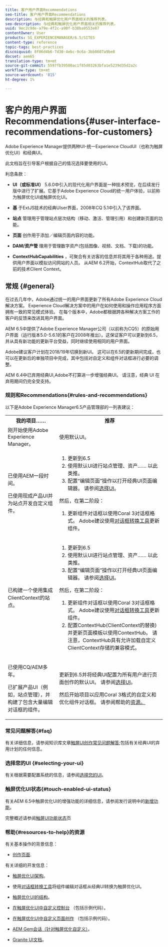 ```yaml
---
title: 客户用户界面Recommendations
seo-title: 客户用户界面Recommendations
description: 与经典和触屏优化用户界面相关的推荐列表。
seo-description: 与经典和触屏优化用户界面相关的推荐列表。
uuid: 9ec2c9de-a79e-4f2c-a90f-b38ba9553e07
contentOwner: User
products: SG_EXPERIENCEMANAGER/6.5/SITES
content-type: reference
topic-tags: best-practices
discoiquuid: 8f06d4b6-7d30-4ebc-9c6a-3bb8607a9be8
docset: aem65
translation-type: tm+mt
source-git-commit: 5597fb39500ac1f85d03263bfa1e5239d35d2a2c
workflow-type: tm+mt
source-wordcount: '815'
ht-degree: 1%

---
```



# 客户的用户界面Recommendations{#user-interface-recommendations-for-customers}

Adobe Experience Manager提供两种UI-统一Experience CloudUI（也称为触屏优化UI）和经典UI。

此文档旨在引导客户根据自己的情况选择要使用的UI。

利息条款：

* **UI（或标准UI）**
5.6.0中引入的现代化用户界面是一种技术预览，在后续发行版中进行了扩展。它基于Adobe Experience Cloud的统一用户体验，以前称为触屏优化UI或触屏优化UI。

* **基**
于ExtJS技术的经典UIser界面，2008年CQ 5.1中引入了该界面。

* **站点**
管理用于管理站点层次结构（移动、激活、管理引用）和创建新页面的功能。

* **页面**
创作用于添加／编辑页面内容的功能。

* **DAM/资产管**
理用于管理数字资产(包括图像、视频、文档、下载)的功能。

* **ContextHubCapabilities**
，可聚合有关访客的信息并将其用于各种用途。提供用户界面以模拟访问网站的人员。 从AEM 6.2开始，ContextHub取代了之前的技术Client Context。

## 常规 {#general}

在过去几年中，Adobe通过统一的用户界面更新了所有Adobe Experience Cloud解决方案。 Experience Cloud解决方案中的用户在如何使用和操作应用程序方面拥有一致的常见模式体验。 在每个版本中，Adobe都根据跨各种解决方案工作的客户的反馈来改进其用户界面。

AEM 6.5中提供了Adobe Experience Manager公司（以前称为CQ5）的原始用户界面（运行版本5.0-5.6.1的客户在2008年推出）。这保证客户可以更新到6.5，并从具有新功能的更新平台受益，同时继续使用相同的用户界面。

Adobe建议客户计划在2018/19年切换到新UI。 这可以在6.5的更新期间完成，也可以在更新后的单独项目中完成，其中包括对自定义和组件对话框进行必要的调整。

AEM 6.4中已弃用经典UI,Adobe不打算进一步增强经典UI。 请注意，经典 UI 在弃用期间仍完全受支持。

### 规则和Recommendations{#rules-and-recommendations}

以下是Adobe Experience Manager6.5产品管理部的一列表建议：

<table>
 <tbody>
  <tr>
   <th>我的项目……</th>
   <th>推荐</th>
  </tr>
  <tr>
   <td>刚开始使用Adobe Experience Manager。</td>
   <td>使用默认UI。</td>
  </tr>
  <tr>
   <td><p>已使用AEM一段时间。</p> <p>已使用现成产品UI并为站点开发自定义组件。<br /> </p> </td>
   <td>
    <ol>
     <li>更新到6.5</li>
     <li>使用默认UI进行站点管理、资产…… 以此类推。<br /> </li>
     <li>配置“编辑页面”操作以打开经典UI页面编辑器。 请参阅<a href="#selecting-your-ui">选择UI</a>。</li>
    </ol> <p>然后，在第二阶段：</p>
    <ol>
     <li>更新组件对话框以使用Coral 3对话框格式。 Adobe建议使用<a href="/help/sites-developing/dialog-conversion.md">对话框转换工具</a>更新组件。</li>
    </ol> </td>
  </tr>
  <tr>
   <td>已构建一个使用集成ClientContext的站点。<br /> </td>
   <td>
    <ol>
     <li>更新到6.5</li>
     <li>使用默认UI进行站点管理、资产…… 以此类推。</li>
     <li>配置“编辑页面”操作以打开经典UI页面编辑器。 请参阅<a href="#selecting-your-ui">选择UI</a>。</li>
    </ol> <p>然后，在第二阶段：</p>
    <ol>
     <li>更新组件对话框以使用Coral 3对话框格式。 Adobe建议使用<a href="/help/sites-developing/dialog-conversion.md">对话框转换工具</a>更新组件。</li>
     <li>配置ContextHub(ClientContext的替换)并更新页面模板以使用ContextHub。 请注意，ContextHub具有允许加载自定义ClientContext存储的兼容模式。</li>
    </ol> </td>
  </tr>
  <tr>
   <td><p>已使用CQ/AEM多年。</p> <p>已扩展产品UI（例如，站点管理），并构建了包含大量编辑对话框的组件。</p> </td>
   <td><p>更新到6.5并将经典UI配置为所有用户进行页面创作的默认UI。 请参阅<a href="#selecting-your-ui">选择UI</a>。</p> <p>然后开始项目以应用Coral 3格式的自定义和优化组件对话框。 请参阅帮助</a>的<a href="#resources-to-help">资源。<br /> </a></p> </td>
  </tr>
 </tbody>
</table>

### 常见问题解答{#faq}

有关详细信息，请参阅知识库文章[触屏UI创作常见问题解答](https://helpx.adobe.com/experience-manager/kb/index/touchui_faq.html);包括有关经典UI的弃用计划的任何信息。

### 选择您的UI {#selecting-your-ui}

有关根据需要配置系统的信息，请参阅[选择您的UI](/help/sites-authoring/select-ui.md)。

### 触屏优化UI状态{#touch-enabled-ui-status}

有关AEM 6.5中触屏优化UI的增强功能的详细信息，请参阅发行说明中的[新增功能](/help/release-notes/release-notes.md#what-s-new)。

完整概述请参阅[触屏UI功能状态](/help/release-notes/touch-ui-features-status.md)页

### 帮助{#resources-to-help}的资源

有关基本操作的背景信息：

* [创作页面](/help/sites-authoring/page-authoring.md).

有关详细的开发信息：

* [触屏优化UI架构](/help/sites-developing/touch-ui-concepts.md)。
* 使用[对话框转换工具](/help/sites-developing/dialog-conversion.md)将组件编辑对话框从经典UI转换为触屏优化UI。

* [触屏优化UI的结构](/help/sites-developing/touch-ui-structure.md)。

* [在触屏优化UI中自定义控制台](/help/sites-developing/customizing-consoles-touch.md) （包括示例代码）。

* [在触屏优化UI中自定义页面创作](/help/sites-developing/customizing-page-authoring-touch.md) （包括示例代码）。

* [AEM Gem会话（针对触屏优化自定义）](https://docs.adobe.com/content/ddc/en/gems/user-interface-customization-for-aem-6.html)。
* [Granite UI文档](https://helpx.adobe.com/experience-manager/6-5/sites/developing/using/reference-materials/granite-ui/api/index.html)。

